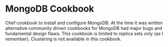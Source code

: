 # MongoDB Cookbook

Chef cookbook to install and configure MongoDB. At the time it was written 
alternative community driven cookbooks for MongoDB had major bugs and 
fundamental design flaws. This cookbook is limited to replica sets only (as I 
remember). Clustering is not available in this cookbook.
